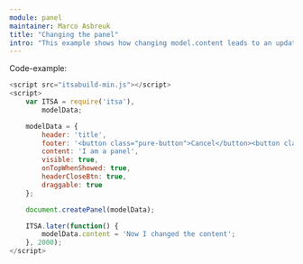 ```yaml
---
module: panel
maintainer: Marco Asbreuk
title: "Changing the panel"
intro: "This example shows how changing model.content leads to an updated Panel. The panel gets updated after 2 seconds."
---
```



<p class="spaced">Code-example:</p>

```js
<script src="itsabuild-min.js"></script>
<script>
    var ITSA = require('itsa'),
        modelData;

    modelData = {
        header: 'title',
        footer: '<button class="pure-button">Cancel</button><button class="pure-button">Ok</button>',
        content: 'I am a panel',
        visible: true,
        onTopWhenShowed: true,
        headerCloseBtn: true,
        draggable: true
    };

    document.createPanel(modelData);

    ITSA.later(function() {
        modelData.content = 'Now I changed the content';
    }, 2000);
</script>
```

<script src="../../dist/itsabuild-min.js"></script>
<script>
    var ITSA = require('itsa'),
        modelData;

    modelData = {
        header: 'title',
        footer: '<button class="pure-button">Cancel</button><button class="pure-button">Ok</button>',
        content: 'I am a panel',
        visible: true,
        headerCloseBtn: true,
        draggable: true
    };

    document.createPanel(modelData);

    ITSA.later(function() {
        modelData.content = 'Now I changed the content';
    }, 2000);
</script>
